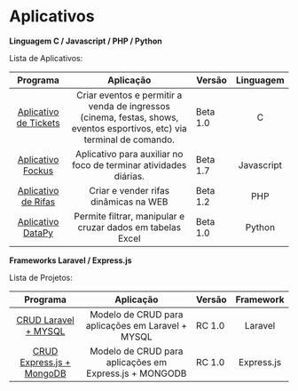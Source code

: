 # Aplicativos

<p><b>Linguagem C / Javascript / PHP / Python</b><br/></p>

<p>Lista de Aplicativos:</p>

Programa            | Aplicação | Versão | Linguagem
:-----------------: | :--------: | --------- | :---------:
[Aplicativo de Tickets](https://github.com/lucasbguima/Sistemas/blob/master/Sistema%20de%20Tickets/ticket.c)  | Criar eventos e permitir a venda de ingressos (cinema, festas, shows, eventos esportivos, etc) via terminal de comando. | Beta 1.0 | C
[Aplicativo Fockus](https://github.com/lucasbguima/Sistemas/blob/master/Sistema%20Fockus/fockus.html)  | Aplicativo para auxiliar no foco de terminar atividades diárias.| Beta 1.7  | Javascript
[Aplicativo de Rifas](https://github.com/lucasbguima/Sistemas/blob/master/Sistema%20de%20Tickets/ticket.c)  | Criar e vender rifas dinâmicas na WEB | Beta 1.2 | PHP
[Aplicativo DataPy](https://github.com/lucasbguima/Sistemas/blob/master/Sistema%20de%20Tickets/ticket.c)  | Permite filtrar, manipular e cruzar dados em tabelas Excel | Beta 1.0 | Python

<p><b>Frameworks Laravel / Express.js</b><br/></p>

<p>Lista de Projetos:</p>

Programa            | Aplicação | Versão | Framework
:-----------------: | :--------: | --------- | :---------:
[CRUD Laravel + MYSQL](https://github.com/lucasbguima/Sistemas/blob/master/Sistema%20de%20Tickets/ticket.c)  | Modelo de CRUD para aplicações em Laravel + MYSQL | RC 1.0 | Laravel
[CRUD Express.js + MongoDB ](https://github.com/lucasbguima/Sistemas/blob/master/Sistema%20Fockus/fockus.html)  | Modelo de CRUD para aplicações em Express.js + MONGODB | RC 1.0 | Express.js
